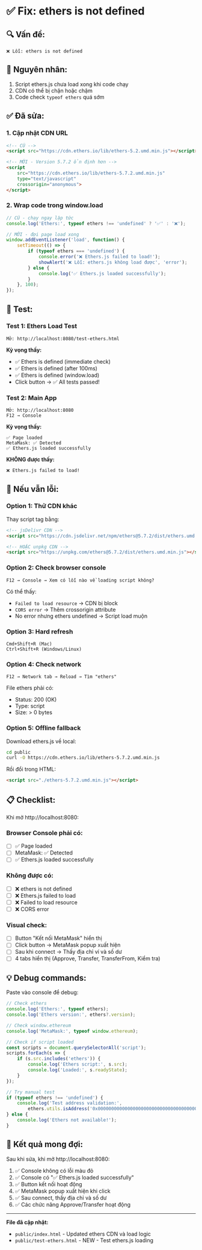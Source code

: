 # ✅ Fix: ethers is not defined

## 🔍 Vấn đề:
```
❌ Lỗi: ethers is not defined
```

## 🔧 Nguyên nhân:
1. Script ethers.js chưa load xong khi code chạy
2. CDN có thể bị chặn hoặc chậm
3. Code check `typeof ethers` quá sớm

## ✅ Đã sửa:

### 1. **Cập nhật CDN URL**
```html
<!-- CŨ -->
<script src="https://cdn.ethers.io/lib/ethers-5.2.umd.min.js"></script>

<!-- MỚI - Version 5.7.2 ổn định hơn -->
<script 
    src="https://cdn.ethers.io/lib/ethers-5.7.2.umd.min.js" 
    type="text/javascript"
    crossorigin="anonymous">
</script>
```

### 2. **Wrap code trong window.load**
```javascript
// CŨ - chạy ngay lập tức
console.log('Ethers:', typeof ethers !== 'undefined' ? '✅' : '❌');

// MỚI - đợi page load xong
window.addEventListener('load', function() {
    setTimeout(() => {
        if (typeof ethers === 'undefined') {
            console.error('❌ Ethers.js failed to load!');
            showAlert('❌ Lỗi: ethers.js không load được', 'error');
        } else {
            console.log('✅ Ethers.js loaded successfully');
        }
    }, 100);
});
```

## 🧪 Test:

### Test 1: Ethers Load Test
```
Mở: http://localhost:8080/test-ethers.html
```

**Kỳ vọng thấy:**
- ✅ Ethers is defined (immediate check)
- ✅ Ethers is defined (after 100ms)  
- ✅ Ethers is defined (window.load)
- Click button → ✅ All tests passed!

### Test 2: Main App
```
Mở: http://localhost:8080
F12 → Console
```

**Kỳ vọng thấy:**
```
✅ Page loaded
MetaMask: ✅ Detected
✅ Ethers.js loaded successfully
```

**KHÔNG được thấy:**
```
❌ Ethers.js failed to load!
```

## 🚨 Nếu vẫn lỗi:

### Option 1: Thử CDN khác
Thay script tag bằng:
```html
<!-- jsDelivr CDN -->
<script src="https://cdn.jsdelivr.net/npm/ethers@5.7.2/dist/ethers.umd.min.js"></script>

<!-- HOẶC unpkg CDN -->
<script src="https://unpkg.com/ethers@5.7.2/dist/ethers.umd.min.js"></script>
```

### Option 2: Check browser console
```
F12 → Console → Xem có lỗi nào về loading script không?
```

Có thể thấy:
- `Failed to load resource` → CDN bị block
- `CORS error` → Thêm crossorigin attribute
- No error nhưng ethers undefined → Script load muộn

### Option 3: Hard refresh
```
Cmd+Shift+R (Mac)
Ctrl+Shift+R (Windows/Linux)
```

### Option 4: Check network
```
F12 → Network tab → Reload → Tìm "ethers"
```

File ethers phải có:
- Status: 200 (OK)
- Type: script
- Size: > 0 bytes

### Option 5: Offline fallback
Download ethers.js về local:
```bash
cd public
curl -O https://cdn.ethers.io/lib/ethers-5.7.2.umd.min.js
```

Rồi đổi trong HTML:
```html
<script src="./ethers-5.7.2.umd.min.js"></script>
```

## 📋 Checklist:

Khi mở http://localhost:8080:

### Browser Console phải có:
- [ ] ✅ Page loaded
- [ ] MetaMask: ✅ Detected
- [ ] ✅ Ethers.js loaded successfully

### Không được có:
- [ ] ❌ ethers is not defined
- [ ] ❌ Ethers.js failed to load
- [ ] ❌ Failed to load resource
- [ ] ❌ CORS error

### Visual check:
- [ ] Button "Kết nối MetaMask" hiển thị
- [ ] Click button → MetaMask popup xuất hiện
- [ ] Sau khi connect → Thấy địa chỉ ví và số dư
- [ ] 4 tabs hiển thị (Approve, Transfer, TransferFrom, Kiểm tra)

## 💡 Debug commands:

Paste vào console để debug:
```javascript
// Check ethers
console.log('Ethers:', typeof ethers);
console.log('Ethers version:', ethers?.version);

// Check window.ethereum
console.log('MetaMask:', typeof window.ethereum);

// Check if script loaded
const scripts = document.querySelectorAll('script');
scripts.forEach(s => {
    if (s.src.includes('ethers')) {
        console.log('Ethers script:', s.src);
        console.log('Loaded:', s.readyState);
    }
});

// Try manual test
if (typeof ethers !== 'undefined') {
    console.log('Test address validation:', 
        ethers.utils.isAddress('0x0000000000000000000000000000000000000000'));
} else {
    console.log('Ethers not available!');
}
```

## 🎯 Kết quả mong đợi:

Sau khi sửa, khi mở http://localhost:8080:

1. ✅ Console không có lỗi màu đỏ
2. ✅ Console có "✅ Ethers.js loaded successfully"  
3. ✅ Button kết nối hoạt động
4. ✅ MetaMask popup xuất hiện khi click
5. ✅ Sau connect, thấy địa chỉ và số dư
6. ✅ Các chức năng Approve/Transfer hoạt động

---

**File đã cập nhật:**
- `public/index.html` - Updated ethers CDN và load logic
- `public/test-ethers.html` - NEW - Test ethers.js loading
